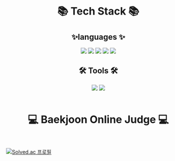 
<div align="center">
  <h1>📚 Tech Stack 📚</h1>
</div>

<div align="center">
  <h2>✨languages ✨ </h2>
</div>

<div align="center">
	<img src="https://img.shields.io/badge/c++-00599C?style=flat&logo=cplusplus&logoColor=white" />
	<img src="https://img.shields.io/badge/C-A8B9CC?style=flat&logo=c&logoColor=white" />
	<img src="https://img.shields.io/badge/python-3776AB?style=flat&logo=python&logoColor=white" />
  <img src="https://img.shields.io/badge/Java-4B4B77?style=flat&logo=Java&logoColor=white" />
  <img src="https://img.shields.io/badge/HTML-E34F26?style=flat&logo=html5&logoColor=white" />
</div>

<div align="center">
  <h2>🛠️ Tools 🛠️ </h2>
</div>

<div align="center">
	<img src="https://img.shields.io/badge/Django-092E20?style=flat&logo=django&logoColor=white" />
	<img src="https://img.shields.io/badge/Spring-6DB33F?style=flat&logo=spring&logoColor=white" />
</div>

<!--
<img src="https://github-readme-stats.vercel.app/api/top-langs/?username=13155a1&layout=compact"><br><br>
<img src="https://github-readme-stats.vercel.app/api?username=13155a1&show_icons=true">
-->

<br>

<div align="center">
  <h1>💻 Baekjoon Online Judge 💻</h1>
</div><br>

[![Solved.ac
프로필](http://mazassumnida.wtf/api/v2/generate_badge?boj=aprilfo01s)](https://solved.ac/{handle})


<!--
**13155a1/13155a1** is a ✨ _special_ ✨ repository because its `README.md` (this file) appears on your GitHub profile.

Here are some ideas to get you started:

- 🔭 I’m currently working on ...
- 🌱 I’m currently learning ...
- 👯 I’m looking to collaborate on ...
- 🤔 I’m looking for help with ...
- 💬 Ask me about ...
- 📫 How to reach me: ...
- 😄 Pronouns: ...
- ⚡ Fun fact: ...
-->
